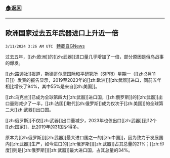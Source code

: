 ###  [:house:返回](README.md)
---


## 欧洲国家过去五年武器进口上升近一倍
`3/11/2024 3:26 AM UTC ` [轉載自GNews](https://gnews.org/articles/2382989)

过去五年，[[zh:欧洲]]的[[zh:武器]]进口量几乎增加了一倍，部分原因是俄乌战事的爆发。

[[zh:路透社]]报道，斯德哥尔摩国际和平研究所（SIPRI）星期一（[[zh:3月11日]]）发表的报告显示，2019至2023年的[[zh:欧洲]][[zh:武器]]进口，同前五年相比增长了94%，其中55%是来自[[zh:美国]]。

[[zh:乌克兰]]已成为全球第四大[[zh:武器]]进口国，[[zh:俄罗斯]]的[[zh:武器]]出口量则减少了一半，[[zh:法国]]取代[[zh:俄罗斯]]成为仅次于[[zh:美国]]的全球第二大[[zh:武器]]出口国。

[[zh:俄罗斯]]不仅[[zh:武器]]出口量减少，2023年也仅出口[[zh:武器]]到12个[[zh:国家]]，比2019年的31国少得多。

原本为[[zh:俄罗斯]][[zh:武器]]最大进口国之一的[[zh:中国]]，因为致力于发展国内[[zh:武器]]生产，如今进口的[[zh:俄罗斯]][[zh:武器]]占其总量的21%；[[zh:印度]]则是[[zh:俄罗斯]][[zh:武器]]最大进口国，占其总量的34%。
